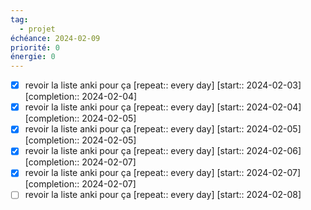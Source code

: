 ```yaml
---
tag:
  - projet
échéance: 2024-02-09
priorité: 0
énergie: 0
---
```

- [x] revoir la liste anki pour ça  [repeat:: every day]  [start:: 2024-02-03]  [completion:: 2024-02-04]
- [x] revoir la liste anki pour ça  [repeat:: every day]  [start:: 2024-02-04]  [completion:: 2024-02-05]
- [x] revoir la liste anki pour ça  [repeat:: every day]  [start:: 2024-02-05]  [completion:: 2024-02-05]
- [x] revoir la liste anki pour ça  [repeat:: every day]  [start:: 2024-02-06]  [completion:: 2024-02-07]
- [x] revoir la liste anki pour ça  [repeat:: every day]  [start:: 2024-02-07]  [completion:: 2024-02-07]
- [ ] revoir la liste anki pour ça  [repeat:: every day]  [start:: 2024-02-08]